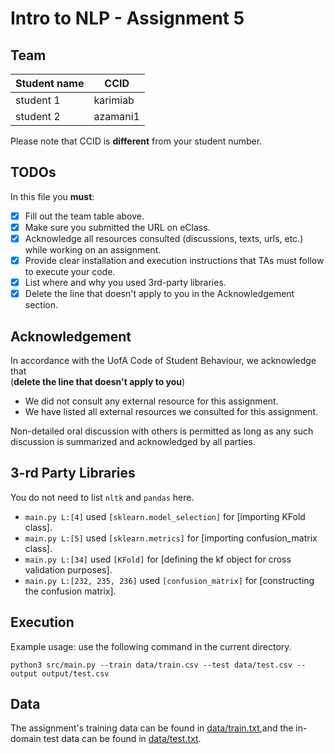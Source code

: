 # Intro to NLP - Assignment 5

## Team
|Student name| CCID |
|------------|------|
|student 1   |karimiab|
|student 2   |azamani1|

Please note that CCID is **different** from your student number.

## TODOs

In this file you **must**:
- [x] Fill out the team table above. 
- [x] Make sure you submitted the URL on eClass.
- [x] Acknowledge all resources consulted (discussions, texts, urls, etc.) while working on an assignment.
- [x] Provide clear installation and execution instructions that TAs must follow to execute your code.
- [x] List where and why you used 3rd-party libraries.
- [x] Delete the line that doesn't apply to you in the Acknowledgement section.

## Acknowledgement 
In accordance with the UofA Code of Student Behaviour, we acknowledge that  
(**delete the line that doesn't apply to you**)

- We did not consult any external resource for this assignment.
- We have listed all external resources we consulted for this assignment.

 Non-detailed oral discussion with others is permitted as long as any such discussion is summarized and acknowledged by all parties.

## 3-rd Party Libraries
You do not need to list `nltk` and `pandas` here.
* `main.py L:[4]` used `[sklearn.model_selection]` for [importing KFold class].
* `main.py L:[5]` used `[sklearn.metrics]` for [importing confusion_matrix class].
* `main.py L:[34]` used `[KFold]` for [defining the kf object for cross validation purposes].
* `main.py L:[232, 235, 236]` used `[confusion_matrix]` for [constructing the confusion matrix].

## Execution
Example usage: use the following command in the current directory.

`python3 src/main.py --train data/train.csv --test data/test.csv --output output/test.csv`

## Data

The assignment's training data can be found in [data/train.txt](data/train.txt),and the in-domain test data can be found in [data/test.txt](data/test.txt).
